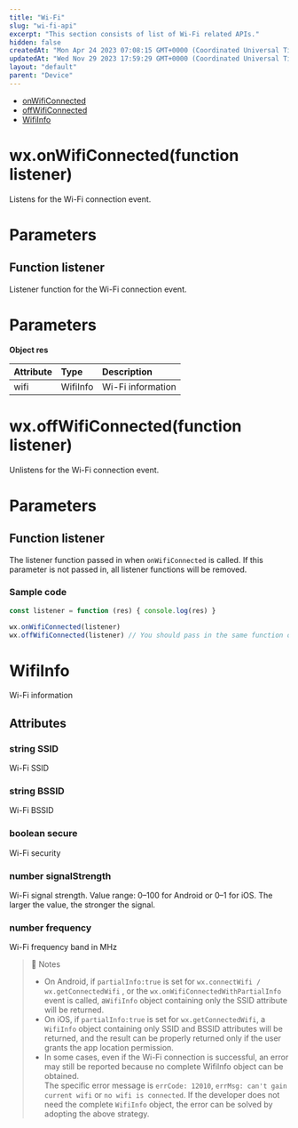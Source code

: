 ```yaml
---
title: "Wi-Fi"
slug: "wi-fi-api"
excerpt: "This section consists of list of Wi-Fi related APIs."
hidden: false
createdAt: "Mon Apr 24 2023 07:08:15 GMT+0000 (Coordinated Universal Time)"
updatedAt: "Wed Nov 29 2023 17:59:29 GMT+0000 (Coordinated Universal Time)"
layout: "default"
parent: "Device"
---
```

- [onWifiConnected](doc:wi-fi-api#wxonwificonnectedfunction-listener)
- [offWifiConnected](doc:wi-fi-api#wxoffwificonnectedfunction-listener)
- [WifiInfo](doc:wi-fi-api#wifiinfo)

# wx.onWifiConnected(function listener)

Listens for the Wi-Fi connection event.

# Parameters

## Function listener

Listener function for the Wi-Fi connection event.

# Parameters

**Object res**

| Attribute | Type     | Description       |
| :-------- | :------- | :---------------- |
| wifi      | WifiInfo | Wi-Fi information |

# wx.offWifiConnected(function listener)

Unlistens for the Wi-Fi connection event.

# Parameters

## Function listener

The listener function passed in when `onWifiConnected` is called. If this parameter is not passed in, all listener functions will be removed.

### Sample code

```javascript JavaScript
const listener = function (res) { console.log(res) }

wx.onWifiConnected(listener)
wx.offWifiConnected(listener) // You should pass in the same function object as for the listener.
```

# WifiInfo

Wi-Fi information

## Attributes

### string SSID

Wi-Fi SSID

### string BSSID

Wi-Fi BSSID

### boolean secure

Wi-Fi security

### number signalStrength

Wi-Fi signal strength. Value range: 0–100 for Android or 0–1 for iOS. The larger the value, the stronger the signal.

### number frequency

Wi-Fi frequency band in MHz

> 📘 Notes
> 
> - On Android, if `partialInfo:true` is set for `wx.connectWifi / wx.getConnectedWifi` , or the `wx.onWifiConnectedWithPartialInfo` event is called, a`WifiInfo` object containing only the SSID attribute will be returned.
> - On iOS, if `partialInfo:true` is set for `wx.getConnectedWifi`, a `WifiInfo` object containing only SSID and BSSID attributes will be returned, and the result can be properly returned only if the user grants the app location permission.
> - In some cases, even if the Wi-Fi connection is successful, an error may still be reported because no complete WifiInfo object can be obtained.  
>   The specific error message is `errCode: 12010`, `errMsg: can't gain current wifi` or `no wifi is connected`. If the developer does not need the complete `WifiInfo` object, the error can be solved by adopting the above strategy.
